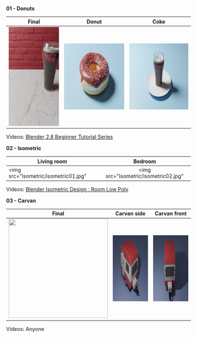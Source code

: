 **01 - Donuts**
 
 | Final        | Donut           | Coke  |
| ------------- |:-------------:| -----|
|<img src="Donuts/rendering/demo.gif" width=270 height=270>|<img src="Donuts/rendering/levels/Donut-level2.png" width=320 height=180>|<img src="Donuts/rendering/levels/Donut-level3.png" width=320 height=180>|

Videos: [Blender 2.8 Beginner Tutorial Series](https://www.youtube.com/playlist?list=PLjEaoINr3zgEq0u2MzVgAaHEBt--xLB6U)
 

**02 - Isometric**
 
| Living room| Bedroom |
| ------------- |:-------------:|
|<img src="Isometric/isometric01.jpg" |<img src="Isometric/isometric02.jpg"|

Videos: [Blender Isometric Design : Room Low Poly](https://www.youtube.com/watch?v=H-8w9nxfMGE)
 

**03 - Carvan**
 
 | Final        | Carvan side          | Carvan front |
| ------------- |:-------------:| -----|
|<img src="Caravan/Rendering/caravan.gif" width=270 height=270>|<img src="Caravan/Rendering/day5.png" width=320 height=180>|<img src="Caravan/Rendering/anim/0024.png" width=320 height=180>|

Videos: Anyone